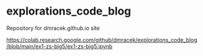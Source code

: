 # explorations_code_blog
Repository for dmracek.github.io site

https://colab.research.google.com/github/dmracek/explorations_code_blog/blob/main/ex1-zs-big5/ex1-zs-big5.ipynb
